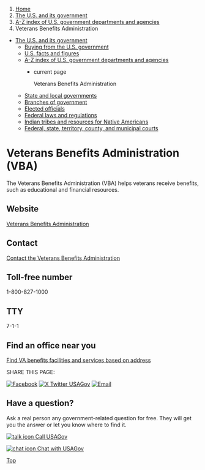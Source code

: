 1. [Home](/)
2. [The U.S. and its government](/about-the-us)
3. [A-Z index of U.S. government departments and agencies](/agency-index)
4. Veterans Benefits Administration

* [The U.S. and its government](/about-the-us)
  + [Buying from the U.S. government](/buy-from-government)
  + [U.S. facts and figures](/facts-figures)
  + [A-Z index of U.S. government departments and agencies](/agency-index)
    - current page

      Veterans Benefits Administration
  + [State and local governments](/state-local-governments)
  + [Branches of government](/branches-of-government)
  + [Elected officials](/elected-officials)
  + [Federal laws and regulations](/laws-and-regulations)
  + [Indian tribes and resources for Native Americans](/tribes)
  + [Federal, state, territory, county, and municipal courts](/courts)

Veterans Benefits Administration
(VBA)
======================================

The Veterans Benefits Administration (VBA) helps veterans receive benefits, such as educational and financial resources.

Website
-------

[Veterans Benefits Administration](http://www.benefits.va.gov/)

Contact
-------

[Contact the Veterans Benefits Administration](https://www.va.gov/contact-us/)

Toll-free number
----------------

1-800-827-1000

TTY
---

7-1-1

Find an office near you
-----------------------

[Find VA benefits facilities and services based on address](https://www.va.gov/find-locations/?facilityType=benefits)

SHARE THIS PAGE:

[![Facebook](/themes/custom/usagov/images/social-media-icons/Facebook_Icon.svg)](https://www.facebook.com/sharer/sharer.php?u=https://www.usa.gov/agencies/veterans-benefits-administration&v=3)
[![X Twitter USAGov](/themes/custom/usagov/images/social-media-icons/X_Twitter_Icon.svg?version=2)](https://twitter.com/intent/tweet?source=webclient&text=https://www.usa.gov/agencies/veterans-benefits-administration)
[![Email](/themes/custom/usagov/images/social-media-icons/Email_Icon.svg?version=2)](mailto:?subject=https://www.usa.gov/agencies/veterans-benefits-administration)

Have a question?
----------------

Ask a real person any government-related question for free. They will get you the answer or let you know where to find it.

[![talk icon](/themes/custom/usagov/images/ICONS_talk.png)
Call USAGov](/phone)

[![chat icon](/themes/custom/usagov/images/ICONS_chat.png)
Chat with USAGov](/chat)

[Top](#main-content)